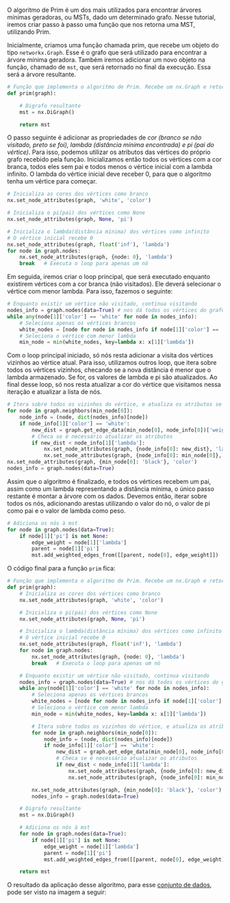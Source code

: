 O algoritmo de Prim é um dos mais utilizados para encontrar árvores mínimas geradoras, ou MSTs, dado um determinado grafo. Nesse tutorial, iremos criar passo à passo uma função que nos retorna uma MST, utilizando Prim.

Inicialmente, criamos uma função chamada prim, que recebe um objeto do tipo `networkx.Graph`. Esse é o grafo que será utilizado para encontrar a árvore mínima geradora. Também iremos adicionar um novo objeto na função, chamado de `mst`, que será retornado no final da execução. Essa será a árvore resultante.

```python
# Função que implementa o algoritmo de Prim. Recebe um nx.Graph e retorna um nx.DiGraph
def prim(graph):

    # Digrafo resultante
    mst = nx.DiGraph()

    return mst
```

O passo seguinte é adicionar as propriedades de *cor (branco se não visitado, preto se foi), lambda (distância mínima encontrada) e pi (pai do vértice)*. Para isso, podemos utilizar os atributos das vértices do próprio grafo recebido pela função. Inicializamos então todos os vértices com a cor branca, todos eles sem pai e todos menos o vértice inicial com a lambda infinito. O lambda do vértice inicial deve receber 0, para que o algoritmo tenha um vértice para começar.

```python
# Inicializa as cores dos vértices como branco
nx.set_node_attributes(graph, 'white', 'color')

# Inicializa o pi(pai) dos vértices como None
nx.set_node_attributes(graph, None, 'pi')

# Inicializa o lambda(distância mínima) dos vértices como infinito
# O vértice inicial recebe 0
nx.set_node_attributes(graph, float('inf'), 'lambda')
for node in graph.nodes:
    nx.set_node_attributes(graph, {node: 0}, 'lambda')
    break   # Executa o loop para apenas um nó
```

Em seguida, iremos criar o loop principal, que será executado enquanto existirem vértices com a cor branca (não visitados). Ele deverá selecionar o vértice com menor lambda. Para isso, fazemos o seguinte:

```python
# Enquanto existir um vértice não visitado, continua visitando
nodes_info = graph.nodes(data=True) # nos dá todos os vértices do grafo, junto com seus atributos
while any(node[1]['color'] == 'white' for node in nodes_info):
    # Seleciona apenas os vértices brancos
    white_nodes = [node for node in nodes_info if node[1]['color'] == 'white']
    # Seleciona o vértice com menor lambda
    min_node = min(white_nodes, key=lambda x: x[1]['lambda'])
```

Com o loop principal iniciado, só nós resta adicionar a visita dos vértices vizinhos ao vértice atual. Para isso, utilizamos outros loop, que itera sobre todos os vértices vizinhos, checando se a nova distância é menor que o lambda armazenado. Se for, os valores de lambda e pi são atualizados. Ao final desse loop, só nos resta atualizar a cor do vértice que visitamos nessa iteração e atualizar a lista de nós.

```python
# Itera sobre todos os vizinhos do vértice, e atualiza os atributos se necessário
for node in graph.neighbors(min_node[0]):
    node_info = (node, dict(nodes_info)[node])
    if node_info[1]['color'] == 'white':
        new_dist = graph.get_edge_data(min_node[0], node_info[0])['weight']
        # Checa se é necessário atualizar os atributos
        if new_dist < node_info[1]['lambda']:
            nx.set_node_attributes(graph, {node_info[0]: new_dist}, 'lambda')
            nx.set_node_attributes(graph, {node_info[0]: min_node[0]}, 'pi')
nx.set_node_attributes(graph, {min_node[0]: 'black'}, 'color')
nodes_info = graph.nodes(data=True)
```

Assim que o algoritmo é finalizado, e todos os vértices recebem um pai, assim como um lambda representando a distância mínima, o único passo restante é montar a árvore com os dados. Devemos então, iterar sobre todos os nós, adicionando arestas utilizando o valor do nó, o valor de pi como pai e o valor de lambda como peso.

```python
# Adiciona os nós à mst
for node in graph.nodes(data=True):
    if node[1]['pi'] is not None:
        edge_weight = node[1]['lambda']
        parent = node[1]['pi']
        mst.add_weighted_edges_from([[parent, node[0], edge_weight]])
```

O código final para a função `prim` fica:

```python
# Função que implementa o algoritmo de Prim. Recebe um nx.Graph e retorna um nx.DiGraph
def prim(graph):
    # Inicializa as cores dos vértices como branco
    nx.set_node_attributes(graph, 'white', 'color')

    # Inicializa o pi(pai) dos vértices como None
    nx.set_node_attributes(graph, None, 'pi')

    # Inicializa o lambda(distância mínima) dos vértices como infinito
    # O vértice inicial recebe 0
    nx.set_node_attributes(graph, float('inf'), 'lambda')
    for node in graph.nodes:
        nx.set_node_attributes(graph, {node: 0}, 'lambda')
        break   # Executa o loop para apenas um nó

    # Enquanto existir um vértice não visitado, continua visitando
    nodes_info = graph.nodes(data=True) # nos dá todos os vértices do grafo, junto com seus atributos
    while any(node[1]['color'] == 'white' for node in nodes_info):
        # Seleciona apenas os vértices brancos
        white_nodes = [node for node in nodes_info if node[1]['color'] == 'white']
        # Seleciona o vértice com menor lambda
        min_node = min(white_nodes, key=lambda x: x[1]['lambda'])

        # Itera sobre todos os vizinhos do vértice, e atualiza os atributos se necessário
        for node in graph.neighbors(min_node[0]):
            node_info = (node, dict(nodes_info)[node])
            if node_info[1]['color'] == 'white':
                new_dist = graph.get_edge_data(min_node[0], node_info[0])['weight']
                # Checa se é necessário atualizar os atributos
                if new_dist < node_info[1]['lambda']:
                    nx.set_node_attributes(graph, {node_info[0]: new_dist}, 'lambda')
                    nx.set_node_attributes(graph, {node_info[0]: min_node[0]}, 'pi')

        nx.set_node_attributes(graph, {min_node[0]: 'black'}, 'color')
        nodes_info = graph.nodes(data=True)

    # Digrafo resultante
    mst = nx.DiGraph()

    # Adiciona os nós à mst
    for node in graph.nodes(data=True):
        if node[1]['pi'] is not None:
            edge_weight = node[1]['lambda']
            parent = node[1]['pi']
            mst.add_weighted_edges_from([[parent, node[0], edge_weight]])

    return mst
```

O resultado da aplicação desse algoritmo, para esse [conjunto de dados](pages/data/ha30_dist.txt), pode ser visto na imagem a seguir:
